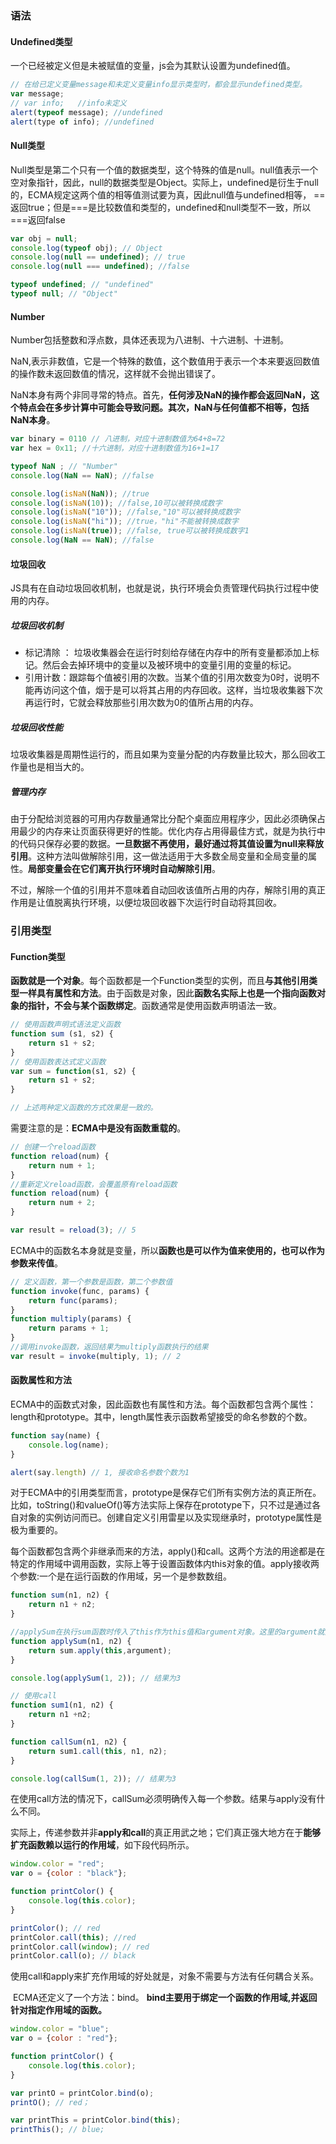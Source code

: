 ### 语法

#### Undefined类型

一个已经被定义但是未被赋值的变量，js会为其默认设置为undefined值。

```js
// 在给已定义变量message和未定义变量info显示类型时，都会显示undefined类型。
var message;
// var info;   //info未定义
alert(typeof message); //undefined
alert(type of info); //undefined
```

#### Null类型

Null类型是第二个只有一个值的数据类型，这个特殊的值是null。null值表示一个空对象指针，因此，null的数据类型是Object。实际上，undefined是衍生于null的，ECMA规定这两个值的相等值测试要为真，因此null值与undefined相等， ==返回true；但是===是比较数值和类型的，undefined和null类型不一致，所以===返回false

```js
var obj = null;
console.log(typeof obj); // Object
console.log(null == undefined); // true
console.log(null === undefined); //false

typeof undefined; // "undefined"
typeof null; // "Object"
```

#### Number

Number包括整数和浮点数，具体还表现为八进制、十六进制、十进制。

NaN,表示非数值，它是一个特殊的数值，这个数值用于表示一个本来要返回数值的操作数未返回数值的情况，这样就不会抛出错误了。

NaN本身有两个非同寻常的特点。首先，**任何涉及NaN的操作都会返回NaN，这个特点会在多步计算中可能会导致问题。其次，NaN与任何值都不相等，包括NaN本身**。

```js
var binary = 0110 // 八进制，对应十进制数值为64+8=72
var hex = 0x11; //十六进制，对应十进制数值为16+1=17

typeof NaN ; // "Number"
console.log(NaN == NaN); //false

console.log(isNaN(NaN)); //true
console.log(isNaN(10)); //false,10可以被转换成数字
console.log(isNaN("10")); //false,"10"可以被转换成数字
console.log(isNaN("hi")); //true，"hi"不能被转换成数字
console.log(isNaN(true)); //false, true可以被转换成数字1
console.log(NaN == NaN); //false
```



#### 垃圾回收

​	JS具有在自动垃圾回收机制，也就是说，执行环境会负责管理代码执行过程中使用的内存。

##### 垃圾回收机制

- 标记清除  ： 垃圾收集器会在运行时刻给存储在内存中的所有变量都添加上标记。然后会去掉环境中的变量以及被环境中的变量引用的变量的标记。
- 引用计数：跟踪每个值被引用的次数。当某个值的引用次数变为0时，说明不能再访问这个值，烟于是可以将其占用的内存回收。这样，当垃圾收集器下次再运行时，它就会释放那些引用次数为0的值所占用的内存。



##### 垃圾回收性能

垃圾收集器是周期性运行的，而且如果为变量分配的内存数量比较大，那么回收工作量也是相当大的。



##### 管理内存

​	由于分配给浏览器的可用内存数量通常比分配个桌面应用程序少，因此必须确保占用最少的内存来让页面获得更好的性能。优化内存占用得最佳方式，就是为执行中的代码只保存必要的数据。**一旦数据不再使用，最好通过将其值设置为null来释放引用**。这种方法叫做解除引用，这一做法适用于大多数全局变量和全局变量的属性。**局部变量会在它们离开执行环境时自动解除引用**。

​	不过，解除一个值的引用并不意味着自动回收该值所占用的内存，解除引用的真正作用是让值脱离执行环境，以便垃圾回收器下次运行时自动将其回收。

### 引用类型

#### 	Function类型

​	**函数就是一个对象**。每个函数都是一个Function类型的实例，而且**与其他引用类型一样具有属性和方法**。由于函数是对象，因此**函数名实际上也是一个指向函数对象的指针，不会与某个函数绑定**。函数通常是使用函数声明语法一致。

```js
// 使用函数声明式语法定义函数
function sum (s1, s2) {
    return s1 + s2;
}
// 使用函数表达式定义函数
var sum = function(s1, s2) {
    return s1 + s2;
}

// 上述两种定义函数的方式效果是一致的。
```

需要注意的是：**ECMA中是没有函数重载的**。

```js
// 创建一个reload函数
function reload(num) {
    return num + 1;
}
//重新定义reload函数，会覆盖原有reload函数
function reload(num) {
    return num + 2;
}

var result = reload(3); // 5
```

ECMA中的函数名本身就是变量，所以**函数也是可以作为值来使用的，也可以作为参数来传值**。

```js
// 定义函数，第一个参数是函数，第二个参数值
function invoke(func, params) {
	return func(params);
}
function multiply(params) {
    return params + 1;
}
//调用invoke函数，返回结果为multiply函数执行的结果
var result = invoke(multiply, 1); // 2
```

#### 函数属性和方法

ECMA中的函数式对象，因此函数也有属性和方法。每个函数都包含两个属性：length和prototype。其中，length属性表示函数希望接受的命名参数的个数。

```js
function say(name) {
    console.log(name);
}

alert(say.length) // 1, 接收命名参数个数为1
```

​	对于ECMA中的引用类型而言，prototype是保存它们所有实例方法的真正所在。比如，toString()和valueOf()等方法实际上保存在prototype下，只不过是通过各自对象的实例访问而已。创建自定义引用雷星以及实现继承时，prototype属性是极为重要的。

​	每个函数都包含两个非继承而来的方法，apply()和call。这两个方法的用途都是在特定的作用域中调用函数，实际上等于设置函数体内this对象的值。apply接收两个参数:一个是在运行函数的作用域，另一个是参数数组。

```js
function sum(n1, n2) {
    return n1 + n2;
}

//applySum在执行sum函数时传入了this作为this值和argument对象。这里的argument就是参数形成的数组
function applySum(n1, n2) {
    return sum.apply(this,argument);
}

console.log(applySum(1, 2)); // 结果为3

// 使用call
function sum1(n1, n2) {
    return n1 +n2;
}

function callSum(n1, n2) {
    return sum1.call(this, n1, n2);
}

console.log(callSum(1, 2)); // 结果为3
```

​	在使用call方法的情况下，callSum必须明确传入每一个参数。结果与apply没有什么不同。

实际上，传递参数并非**apply和call**的真正用武之地；它们真正强大地方在于**能够扩充函数赖以运行的作用域**，如下段代码所示。

```js
window.color = "red";
var o = {color : "black"};

function printColor() {
    console.log(this.color);
}

printColor(); // red
printColor.call(this); //red
printColor.call(window); // red
printColor.call(o); // black
```

​	使用call和apply来扩充作用域的好处就是，对象不需要与方法有任何耦合关系。

​	ECMA还定义了一个方法：bind。 **bind主要用于绑定一个函数的作用域,并返回针对指定作用域的函数。**

```js
window.color = "blue";
var o = {color : "red"};

function printColor() {
    console.log(this.color);
}

var printO = printColor.bind(o);
printO(); // red；

var printThis = printColor.bind(this);
printThis(); // blue;
```

